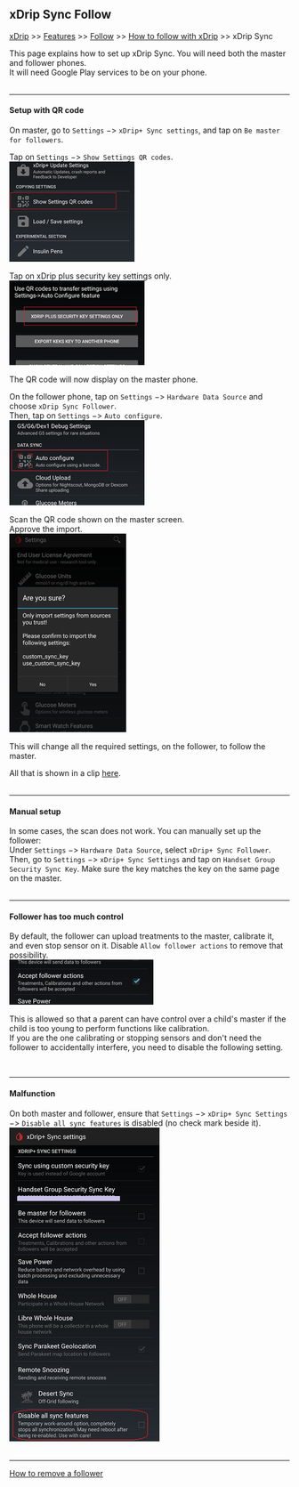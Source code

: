 ## xDrip Sync Follow  
[xDrip](../README.md) >> [Features](./Features_page.md) >> [Follow](./Follow_page.md) >> [How to follow with xDrip](./How-to-follow.md) >> xDrip Sync  
  
This page explains how to set up xDrip Sync.  You will need both the master and follower phones.  
It will need Google Play services to be on your phone.  
<br/>  
  
---  

#### **Setup with QR code**    
On master, go to `Settings` &#8722;> `xDrip+ Sync settings`, and tap on `Be master for followers`.  
  
Tap on `Settings` &#8722;> `Show Settings QR codes`.  
![](./images/ShowSettingsQR.png)  
  
Tap on xDrip plus security key settings only.  
![](./images/SecuritySettingsOnly.png)  
  
The QR code will now display on the master phone.  
  
On the follower phone, tap on `Settings` &#8722;> `Hardware Data Source` and choose `xDrip Sync Follower`.  
Then, tap on `Settings` &#8722;> `Auto configure`.  
![](./images/AutoConfigureTap.png)  
  
Scan the QR code shown on the master screen.  
Approve the import.  
![](./Follow/images/ConfirmxSyncKeyImport.png)  
  
This will change all the required settings, on the follower, to follow the master.  
  
All that is shown in a clip [here](https://youtu.be/LcgjfbYcWkE).  
<br/>  
  
---  

#### **Manual setup**    
In some cases, the scan does not work. You can manually set up the follower:  
Under `Settings` &#8722;> `Hardware Data Source`, select `xDrip+ Sync Follower`.  
Then, go to `Settings` &#8722;> `xDrip+ Sync Settings` and tap on `Handset Group Security Sync Key`. Make sure the key matches the key on the same page on the master.  
<br/>  
  
---  
  
#### **Follower has too much control**  
By default, the follower can upload treatments to the master, calibrate it, and even stop sensor on it.  Disable `Allow follower actions` to remove that possibility.  
![](./Follow/images/AcceptFollowerActions.png)  

This is allowed so that a parent can have control over a child's master if the child is too young to perform functions like calibration.  
If you are the one calibrating or stopping sensors and don't need the follower to accidentally interfere, you need to disable the following setting.  
  
<br/>  
  
---  
  
#### **Malfunction**  
On both master and follower, ensure that `Settings` &#8722;> `xDrip+ Sync Settings` &#8722;> `Disable all sync features` is disabled (no check mark beside it).  
![](./images/DisableAllSyncFeatures.png)  
<br/>  

---  
  
[How to remove a follower](./Follow/RemoveFollower.md)  
  
